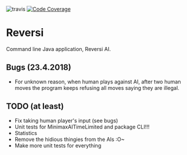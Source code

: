 ![travis](https://travis-ci.org/ValheKouneli/Reversi.svg?branch=master)
[![Code Coverage](https://img.shields.io/codecov/c/github/ValheKouneli/Reversi/master.svg)](https://codecov.io/github/ValheKouneli/Reversi/)

Reversi
=======

Command line Java application, Reversi AI.

## Bugs (23.4.2018)

* For unknown reason, when human plays against AI, after two human moves the program keeps refusing all moves saying they are illegal.


## TODO (at least)

* Fix taking human player's input (see bugs)
* Unit tests for MinimaxAITimeLimited and package CLI!!!
* Statistics
* Remove the hidious <MoveType> <GameType> thingies from the AIs :O~
* Make more unit tests for everything
